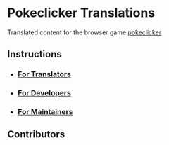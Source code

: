 # Pokeclicker Translations

Translated content for the browser game [pokeclicker](https://github.com/pokeclicker/pokeclicker)

## Instructions

- ### [For Translators](instructions/translators.md)
- ### [For Developers](instructions/developers.md)
- ### [For Maintainers](instructions/maintainers.md)

## Contributors

<!-- readme: contributors -start -->
<!-- readme: contributors -end -->
